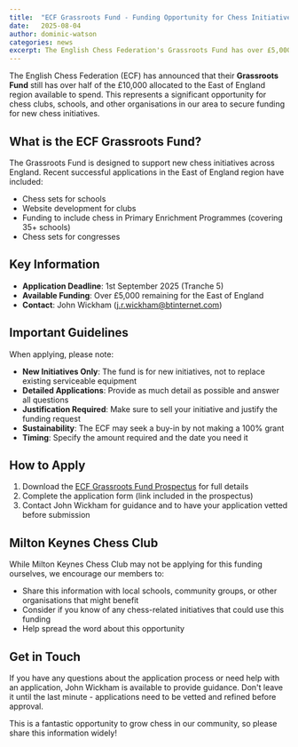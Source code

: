 ```yaml
---
title:  "ECF Grassroots Fund - Funding Opportunity for Chess Initiatives"
date:   2025-08-04
author: dominic-watson
categories: news
excerpt: The English Chess Federation's Grassroots Fund has over £5,000 still available for the East of England region. Applications for Tranche 5 close on 1st September 2025.
---
```


The English Chess Federation (ECF) has announced that their **Grassroots Fund** still has over half of the £10,000 allocated to the East of England region available to spend. This represents a significant opportunity for chess clubs, schools, and other organisations in our area to secure funding for new chess initiatives.

## What is the ECF Grassroots Fund?

The Grassroots Fund is designed to support new chess initiatives across England. Recent successful applications in the East of England region have included:

- Chess sets for schools
- Website development for clubs
- Funding to include chess in Primary Enrichment Programmes (covering 35+ schools)
- Chess sets for congresses

## Key Information

- **Application Deadline**: 1st September 2025 (Tranche 5)
- **Available Funding**: Over £5,000 remaining for the East of England
- **Contact**: John Wickham (j.r.wickham@btinternet.com)

## Important Guidelines

When applying, please note:

- **New Initiatives Only**: The fund is for new initiatives, not to replace existing serviceable equipment
- **Detailed Applications**: Provide as much detail as possible and answer all questions
- **Justification Required**: Make sure to sell your initiative and justify the funding request
- **Sustainability**: The ECF may seek a buy-in by not making a 100% grant
- **Timing**: Specify the amount required and the date you need it

## How to Apply

1. Download the [ECF Grassroots Fund Prospectus](/assets/pdf/ecf-grassroots-fund-prospectus.pdf) for full details
2. Complete the application form (link included in the prospectus)
3. Contact John Wickham for guidance and to have your application vetted before submission

## Milton Keynes Chess Club

While Milton Keynes Chess Club may not be applying for this funding ourselves, we encourage our members to:

- Share this information with local schools, community groups, or other organisations that might benefit
- Consider if you know of any chess-related initiatives that could use this funding
- Help spread the word about this opportunity

## Get in Touch

If you have any questions about the application process or need help with an application, John Wickham is available to provide guidance. Don't leave it until the last minute - applications need to be vetted and refined before approval.

This is a fantastic opportunity to grow chess in our community, so please share this information widely!
